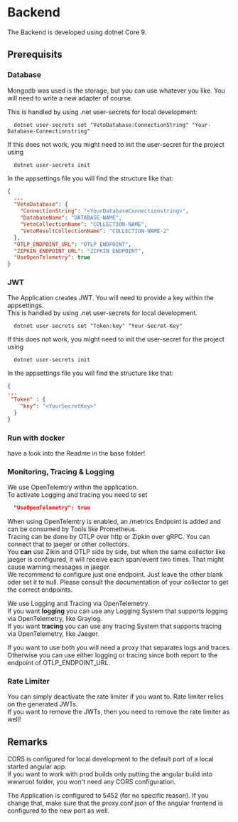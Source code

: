 # Backend

The Backend is developed using dotnet Core 9.

## Prerequisits

### Database

Mongodb was used is the storage, but you can use whatever you like. You will need to write a new adapter of course.  

This is handled by using .net user-secrets for local development:
```CMD
  dotnet user-secrets set "VetoDatabase:ConnectionString" "Your-Database-Connectionstring"
```
If this does not work, you might need to init the user-secret for the project using

```CMD
  dotnet user-secrets init
```
In the appsettings file you will find the structure like that:

```JSON
{
  ...
  "VetoDatabase": {
    "ConnectionString": "<YourDatabaseConnectionstring>",
    "DatabaseName": "DATABASE-NAME",
    "VetoCollectionName": "COLLECTION-NAME",
    "VetoResultCollectionName": "COLLECTION-NAME-2"
  }, 
  "OTLP_ENDPOINT_URL": "OTLP ENDPOINT",
  "ZIPKIN_ENDPOINT_URL": "ZIPKIN ENDPOINT",
  "UseOpenTelemetry": true 
}
```
### JWT

The Application creates JWT. 
You will need to provide a key within the appsettings.  
This is handled by using .net user-secrets for local development.  

```CMD
  dotnet user-secrets set "Token:key" "Your-Secret-Key"
```
If this does not work, you might need to init the user-secret for the project using

```CMD
  dotnet user-secrets init
```
In the appsettings file you will find the structure like that:

```JSON
{
...
 "Token" : {
    "key": "<YourSecretKey>"
  }
}
```

### Run with docker

have a look into the Readme in the base folder!

### Monitoring, Tracing & Logging 

We use OpenTelemtry within the application.  
To activate Logging and tracing you need to set

```JSON
  "UseOpenTelemetry": true 
```

When using OpenTelemtry is enabled, an /metrics Endpoint is added and can be consumed by Tools like Prometheus.  
Tracing can be done by OTLP over http or Zipkin over gRPC. You can connect that to jaeger or other collectors.  
You __can__ use Zikin and OTLP side by side, but when the same collector like jaeger is configured, it will receive each span/event two times. That might cause warning messages in jaeger.  
We recommend to configure just one endpoint. Just leave the other blank oder set it to null. Please consult the documentation of your collector to get the correct endpoints.  

We use Logging and Tracing via OpenTelemetry.  
If you want __logging__ you can use any Logging System that supports logging via OpenTelemetry, like Graylog.  
If you want __tracing__ you can use any tracing System that supports tracing via OpenTelemetry, like Jaeger.  

If you want to use both you will need a proxy that separates logs and traces. Otherwise you can use either logging or tracing since both report to the endpoint of OTLP_ENDPOINT_URL.

### Rate Limiter

You can simply deactivate the rate limiter if you want to. Rate limiter relies on the generated JWTs.  
If you want to remove the JWTs, then you need to remove the rate limiter as well!

## Remarks

CORS is configured for local development to the default port of a local started angular app.  
If you want to work with prod builds only putting the angular build into wwwroot folder, you won't need any CORS configuration.

The Application is configured to 5452 (for no specific reason).
If you change that, make sure that the proxy.conf.json of the angular frontend is configured to the new port as well.